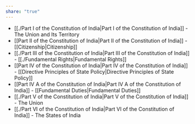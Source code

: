 ```yaml
---
share: "true"
---
```



- [[./Part I of the Constitution of India|Part I of the Constitution of India]] - The Union and Its Territory
- [[Part II of the Constitution of India|Part II of the Constitution of India]] - [[Citizenship|Citizenship]]
- [[./Part III of the Constitution of India|Part III of the Constitution of India]] - [[./Fundamental Rights|Fundamental Rights]] 
- [[Part IV of the Constitution of India|Part IV of the Constitution of India]] - [[Directive Principles of State Policy|Directive Principles of State Policy]]
- [[Part IV A of the Constitution of India|Part IV A of the Constitution of India]] - [[Fundamental Duties|Fundamental Duties]]
- [[./Part V of the Constitution of India|Part V of the Constitution of India]] - The Union
- [[./Part VI of the Constitution of India|Part VI of the Constitution of India]] - The States of India